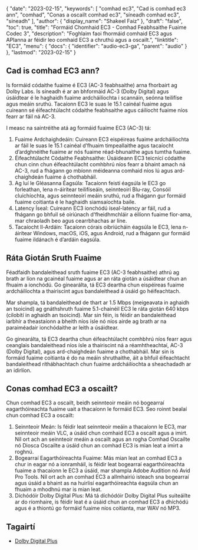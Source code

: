 {
  "date": "2023-02-15",
  "keywords": [
"comhad ec3",
"Cad is comhad ec3 ann",
"comhad",
"Conas a oscailt comhad ec3",
"síneadh comhad ec3",
"síneadh"
],
  "author": {
    "display_name": "Shakeel Faiz"
},
  "draft": "false",
  "toc": true,
  "title": "Formáid Chomhaid EC3 - Comhad Feabhsaithe Fuaime Codec 3",
  "description": "Foghlaim faoi fhormáid comhaid EC3 agus APIanna ar féidir leo comhaid EC3 a chruthú agus a oscailt.",
  "linktitle": "EC3",
  "menu": {
    "docs": {
      "identifier": "audio-ec3-ga",
      "parent": "audio"
}
},
  "lastmod": "2023-02-15"
}

## Cad is comhad EC3 ann?

Is formáid códaithe fuaime é EC3 (AC-3 feabhsaithe) arna fhorbairt ag Dolby Labs. Is síneadh é ar an bhformáid AC-3 (Dolby Digital) agus úsáidtear é le haghaidh fuaime ardcháilíochta i scannáin, seónna teilifíse agus meáin sruthú. Tacaíonn EC3 le suas le 15.1 cainéal fuaime agus cuireann sé éifeachtúlacht códaithe feabhsaithe agus cáilíocht fuaime níos fearr ar fáil ná AC-3.

I measc na saintréithe atá ag formáid fuaime EC3 (AC-3) tá:

1. Fuaime Ardchaighdeáin: Cuireann EC3 eispéireas fuaime ardcháilíochta ar fáil le suas le 15.1 cainéal d’fhuaim timpeallaithe agus tacaíocht d’ardghnéithe fuaime ar nós fuaime réad-bhunaithe agus tumtha fuaime.
2. Éifeachtúlacht Códaithe Feabhsaithe: Úsáideann EC3 teicnící códaithe chun cinn chun éifeachtúlacht comhbhrú níos fearr a bhaint amach ná AC-3, rud a fhágann go mbíonn méideanna comhaid níos lú agus ard-chaighdeán fuaime á chothabháil.
3. Ag luí le Gléasanna Éagsúla: Tacaíonn feistí éagsúla le EC3 go forleathan, lena n-áirítear teilifíseáin, seinnteoirí Blu-ray, Consóil cluichíochta, agus seinnteoirí meáin sruthú, rud a fhágann gur formáid fuaime coitianta é le haghaidh siamsaíochta baile.
4. Latency Íseal: Cuireann EC3 ionchódú íseal-latency ar fáil, rud a fhágann go bhfuil sé oiriúnach d'fheidhmchláir a éilíonn fuaime fíor-ama, mar chraoladh beo agus cearrbhachas ar líne.
5. Tacaíocht Il-Ardáin: Tacaíonn córais oibriúcháin éagsúla le EC3, lena n-áirítear Windows, macOS, iOS, agus Android, rud a fhágann gur formáid fuaime ildánach é d’ardáin éagsúla.

## Ráta Giotán Sruth Fuaime

Féadfaidh bandaleithead sruth fuaime EC3 (AC-3 feabhsaithe) athrú ag brath ar líon na gcainéal fuaime agus ar an ráta giotán a úsáidtear chun an fhuaim a ionchódú. Go ginearálta, tá EC3 deartha chun eispéireas fuaime ardcháilíochta a thairiscint agus bandaleithead á úsáid go héifeachtach.

Mar shampla, tá bandaleithead de thart ar 1.5 Mbps (meigeavata in aghaidh an tsoicind) ag gnáthshruth fuaime 5.1-chainéil EC3 le ráta giotán 640 kbps (cilobítí in aghaidh an tsoicind). Mar sin féin, is féidir an bandaleithead iarbhír a theastaíonn a bheith níos ísle nó níos airde ag brath ar na paraiméadair ionchódaithe ar leith a úsáidtear.

Go ginearálta, tá EC3 deartha chun éifeachtúlacht comhbhrú níos fearr agus ceanglais bandaleithead níos ísle a thairiscint ná a réamhtheachtaí, AC-3 (Dolby Digital), agus ard-chaighdeán fuaime a chothabháil. Mar sin is formáid fuaime coitianta é do na meáin shruthaithe, áit a bhfuil éifeachtacht bandaleithead ríthábhachtach chun fuaime ardcháilíochta a sheachadadh ar an idirlíon.

## Conas comhad EC3 a oscailt?

Chun comhad EC3 a oscailt, beidh seinnteoir meáin nó bogearraí eagarthóireachta fuaime uait a thacaíonn le formáid EC3. Seo roinnt bealaí chun comhad EC3 a oscailt:

1. Seinnteoir Meán: Is féidir leat seinnteoir meáin a thacaíonn le EC3, mar seinnteoir meáin VLC, a úsáid chun comhaid EC3 a oscailt agus a imirt. Níl ort ach an seinnteoir meáin a oscailt agus an rogha Comhad Oscailte nó Diosca Oscailte a úsáid chun an comhad EC3 is mian leat a imirt a roghnú.
2. Bogearraí Eagarthóireachta Fuaime: Más mian leat an comhad EC3 a chur in eagar nó a ionramháil, is féidir leat bogearraí eagarthóireachta fuaime a thacaíonn le EC3 a úsáid, mar shampla Adobe Audition nó Avid Pro Tools. Níl ort ach an comhad EC3 a allmhairiú isteach sna bogearraí agus úsáid a bhaint as na huirlisí eagarthóireachta éagsúla chun an fhuaim a mhodhnú mar is mian leat.
3. Díchódóir Dolby Digital Plus: Má tá díchódóir Dolby Digital Plus suiteáilte ar do ríomhaire, is féidir leat é a úsáid chun an comhad EC3 a dhíchódú agus é a thiontú go formáid fuaime níos coitianta, mar WAV nó MP3.

## Tagairtí
* [Dolby Digital Plus]( https://en.wikipedia.org/wiki/Dolby_Digital_Plus)



